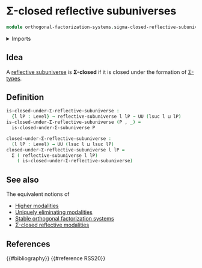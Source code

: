 # Σ-closed reflective subuniverses

```agda
module orthogonal-factorization-systems.sigma-closed-reflective-subuniverses where
```

<details><summary>Imports</summary>

```agda
open import foundation.dependent-pair-types
open import foundation.sigma-closed-subuniverses
open import foundation.universe-levels

open import orthogonal-factorization-systems.reflective-subuniverses
```

</details>

## Idea

A
[reflective subuniverse](orthogonal-factorization-systems.reflective-subuniverses.md)
is **Σ-closed** if it is closed under the formation of
[Σ-types](foundation.dependent-pair-types.md).

## Definition

```agda
is-closed-under-Σ-reflective-subuniverse :
  {l lP : Level} → reflective-subuniverse l lP → UU (lsuc l ⊔ lP)
is-closed-under-Σ-reflective-subuniverse (P , _) =
  is-closed-under-Σ-subuniverse P

closed-under-Σ-reflective-subuniverse :
  (l lP : Level) → UU (lsuc l ⊔ lsuc lP)
closed-under-Σ-reflective-subuniverse l lP =
  Σ ( reflective-subuniverse l lP)
    ( is-closed-under-Σ-reflective-subuniverse)
```

## See also

The equivalent notions of

- [Higher modalities](orthogonal-factorization-systems.higher-modalities.md)
- [Uniquely eliminating modalities](orthogonal-factorization-systems.uniquely-eliminating-modalities.md)
- [Stable orthogonal factorization systems](orthogonal-factorization-systems.stable-orthogonal-factorization-systems.md)
- [Σ-closed reflective modalities](orthogonal-factorization-systems.sigma-closed-reflective-modalities.md)

## References

{{#bibliography}} {{#reference RSS20}}
